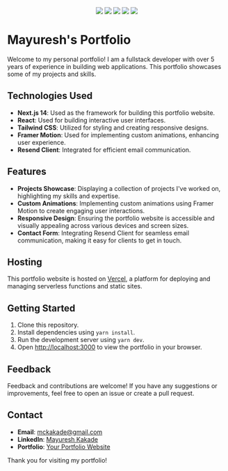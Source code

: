 <div align="center">
  <img src="https://img.shields.io/badge/React-20232A?style=for-the-badge&logo=react&logoColor=61DAFB"/>
  <img src="https://img.shields.io/badge/TypeScript-007ACC?style=for-the-badge&logo=typescript&logoColor=white"/>
  <img src="https://img.shields.io/badge/Vercel-000000?style=for-the-badge&logo=vercel&logoColor=white"/>
  <img src="https://img.shields.io/badge/Tailwind_CSS-38B2AC?style=for-the-badge&logo=tailwind-css&logoColor=white"/>
  <img src="https://img.shields.io/badge/Framer-black?style=for-the-badge&logo=framer&logoColor=blue"/>
</div>

# Mayuresh's Portfolio

Welcome to my personal portfolio! I am a fullstack developer with over 5 years of experience in building web applications. This portfolio showcases some of my projects and skills.

## Technologies Used

- **Next.js 14**: Used as the framework for building this portfolio website.
- **React**: Used for building interactive user interfaces.
- **Tailwind CSS**: Utilized for styling and creating responsive designs.
- **Framer Motion**: Used for implementing custom animations, enhancing user experience.
- **Resend Client**: Integrated for efficient email communication.

## Features

- **Projects Showcase**: Displaying a collection of projects I've worked on, highlighting my skills and expertise.
- **Custom Animations**: Implementing custom animations using Framer Motion to create engaging user interactions.
- **Responsive Design**: Ensuring the portfolio website is accessible and visually appealing across various devices and screen sizes.
- **Contact Form**: Integrating Resend Client for seamless email communication, making it easy for clients to get in touch.

## Hosting

This portfolio website is hosted on [Vercel](https://vercel.com/), a platform for deploying and managing serverless functions and static sites.

## Getting Started

1. Clone this repository.
2. Install dependencies using `yarn install`.
3. Run the development server using `yarn dev`.
4. Open [http://localhost:3000](http://localhost:3000) to view the portfolio in your browser.

## Feedback

Feedback and contributions are welcome! If you have any suggestions or improvements, feel free to open an issue or create a pull request.

## Contact

- **Email**: [mckakade@gmail.com](mailto:mckakade@gmail.com)
- **LinkedIn**: [Mayuresh Kakade](https://www.linkedin.com/in/mayuresh-kakade-ba4658125/)
- **Portfolio**: [Your Portfolio Website](https://www.yourportfolio.com)

Thank you for visiting my portfolio!

